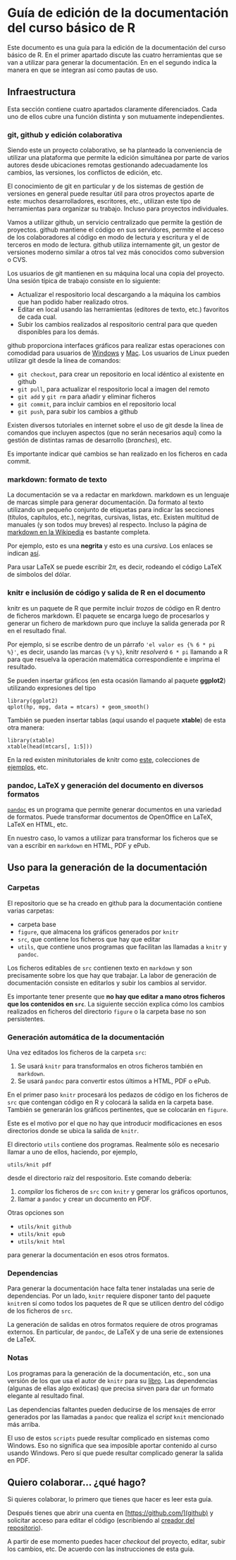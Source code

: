# Guía de edición de la documentación del curso básico de R

Este documento es una guía para la edición de la documentación del curso básico de R. En el primer apartado discute las cuatro herramientas que se van a utilizar para generar la documentación. En en el segundo indica la manera en que se integran así como pautas de uso.

## Infraestructura

Esta sección contiene cuatro apartados claramente diferenciados. Cada uno de ellos cubre una función distinta y son mutuamente independientes.

### git, github y edición colaborativa

Siendo este un proyecto colaborativo, se ha planteado la conveniencia de utilizar una plataforma que permite la edición simultánea por parte de varios autores desde ubicaciones remotas gestionando adecuadamente los cambios, las versiones, los conflictos de edición, etc.

El conocimiento de git en particular y de los sistemas de gestión de versiones en general puede resultar útil para otros proyectos aparte de este: muchos desarrolladores, escritores, etc., utilizan este tipo de herramientas para organizar su trabajo. Incluso para proyectos individuales.

Vamos a utilizar github, un servicio centralizado que permite la gestión de proyectos. github mantiene el código en sus servidores, permite el acceso de los colaboradores al código en modo de lectura y escritura y el de terceros en modo de lectura. github utiliza internamente git, un gestor de versiones moderno similar a otros tal vez más conocidos como subversion o CVS.

Los usuarios de git mantienen en su máquina local una copia del proyecto. Una sesión típica de trabajo consiste en lo siguiente:

* Actualizar el respositorio local descargando a la máquina los cambios que han podido haber realizado otros.
* Editar en local usando las herramientas (editores de texto, etc.) favoritos de cada cual.
* Subir los cambios realizados al respositorio central para que queden disponibles para los demás.

github proporciona interfaces gráficos para realizar estas operaciones con comodidad para usuarios de [Windows](http://windows.github.com/) y [Mac](http://mac.github.com/). Los usuarios de Linux pueden utilizar git desde la línea de comandos:

* `git checkout`, para crear un repositorio en local idéntico al existente en github
* `git pull`, para actualizar el respositorio local a imagen del remoto
* `git add` y `git rm` para añadir y eliminar ficheros
* `git commit`, para incluir cambios en el repositorio local
* `git push`, para subir los cambios a github

Existen diversos tutoriales en internet sobre el uso de git desde la línea de comandos que incluyen aspectos (que no serán necesarios aquí) como la gestión de distintas ramas de desarrollo (_branches_), etc.

Es importante indicar qué cambios se han realizado en los ficheros en cada commit.


### markdown: formato de texto

La documentación se va a redactar en markdown. markdown es un lenguaje de marcas simple para generar documentación. Da formato al texto utilizando un pequeño conjunto de etiquetas para indicar las secciones (títulos, capítulos, etc.), negritas, cursivas, listas, etc. Existen multitud de manuales (y son todos muy breves) al respecto. Incluso la página de [markdown en la Wikipedia](http://en.wikipedia.org/wiki/Markdown) es bastante completa.

Por ejemplo, esto es una **negrita** y esto es una _cursiva_. Los enlaces se indican [así](http://r-es.org).

Para usar LaTeX se puede escribir $2\pi$, es decir, rodeando el código LaTeX de símbolos del dólar.


### knitr e inclusión de código y salida de R en el documento

knitr es un paquete de R que permite incluir _trozos_ de código en R dentro de ficheros markdown. El paquete se encarga luego de procesarlos y generar un fichero de markdown puro que incluye la salida generada por R en el resultado final.

Por ejemplo, si se escribe dentro de un párrafo `'el valor es {% 6 * pi %}'`, es decir, usando las marcas `{%` y `%}`, knitr _resolverá_ `6 * pi` llamando a R para que resuelva la operación matemática correspondiente e imprima el resultado.

Se pueden insertar gráficos (en esta ocasión llamando al paquete **ggplot2**) utilizando expresiones del tipo 

``` {r intro-plot, message=FALSE, fig.cap='A sample plot in a dynamic report.'}
library(ggplot2)
qplot(hp, mpg, data = mtcars) + geom_smooth()
````

También se pueden insertar tablas (aquí usando el paquete **xtable**) de esta otra manera:

``` {r intro-table, results='asis'}
library(xtable)
xtable(head(mtcars[, 1:5]))
````

En la red existen minitutoriales de knitr como [este](https://github.com/yihui/knitr-examples/blob/master/001-minimal.Rmd), colecciones de [ejemplos](http://yihui.name/knitr/demos), etc.


### pandoc, LaTeX y generación del documento en diversos formatos

[`pandoc`](http://johnmacfarlane.net/pandoc/) es un programa que permite generar documentos en una variedad de formatos. Puede transformar documentos de OpenOffice en LaTeX, LaTeX en HTML, etc. 

En nuestro caso, lo vamos a utilizar para transformar los ficheros que se van a escribir en `markdown` en HTML, PDF y ePub.


## Uso para la generación de la documentación

### Carpetas

El repositorio que se ha creado en github para la documentación contiene varias carpetas:

* carpeta base
* `figure`, que almacena los gráficos generados por `knitr`
* `src`, que contiene los ficheros que hay que editar
* `utils`, que contiene unos programas que facilitan las llamadas a `knitr` y `pandoc`.

Los ficheros editables de `src` contienen texto en `markdown` y son precisamente sobre los que hay que trabajar. La labor de generación de documentación consiste en editarlos y subir los cambios al servidor.

Es importante tener presente que **no hay que editar a mano otros ficheros que los contenidos en `src`**. La siguiente sección explica cómo los cambios realizados en ficheros del directorio `figure` o la carpeta base no son persistentes.

### Generación automática de la documentación

Una vez editados los ficheros de la carpeta `src`:

1. Se usará `knitr` para transformalos en otros ficheros también en `markdown`.
2. Se usará `pandoc` para convertir estos últimos a HTML, PDF o ePub.

En el primer paso `knitr` procesará los pedazos de código en los ficheros de `src` que contengan código en R y colocará la salida en la carpeta base. También se generarán los gráficos pertinentes, que se colocarán en `figure`.

Este es el motivo por el que no hay que introducir modificaciones en esos directorios donde se ubica la salida de `knitr`.

El directorio `utils` contiene dos programas. Realmente sólo es necesario llamar a uno de ellos, haciendo, por ejemplo,

`utils/knit pdf`

desde el directorio raíz del respositorio. Este comando debería:

1. _compilar_ los ficheros de `src` con `knitr` y generar los gráficos oportunos,
2. llamar a `pandoc` y crear un documento en PDF.

Otras opciones son

* `utils/knit github`
* `utils/knit epub`
* `utils/knit html`

para generar la documentación en esos otros formatos.

### Dependencias

Para generar la documentación hace falta tener instaladas una serie de dependencias. Por un lado, `knitr` requiere disponer tanto del paquete `knitr`en sí como todos los paquetes de R que se utilicen dentro del código de los ficheros de `src`.

La generación de salidas en otros formatos requiere de otros programas externos. En particular, de `pandoc`, de LaTeX y de una serie de extensiones de LaTeX.

### Notas

Los programas para la generación de la documentación, etc., son una versión de los que usa el autor de `knitr` para su [libro](https://github.com/yihui/knitr-book). Las dependencias (algunas de ellas algo exóticas) que precisa sirven para dar un formato elegante al resultado final.

Las dependencias faltantes pueden deducirse de los mensajes de error generados por las llamadas a `pandoc` que realiza el _script_ `knit` mencionado más arriba.

El uso de estos `scripts` puede resultar complicado en sistemas como Windows. Eso no significa que sea imposible aportar contenido al curso usando Windows. Pero sí que puede resultar complicado generar la salida en PDF.

## Quiero colaborar... ¿qué hago?

Si quieres colaborar, lo primero que tienes que hacer es leer esta guía.

Después tienes que abrir una cuenta en [https://github.com/](github) y solicitar acceso para editar el código (escribiendo al [creador del repositorio](https://github.com/cjgb)).

A partir de ese momento puedes hacer _checkout_ del proyecto, editar, subir los cambios, etc. De acuerdo con las instrucciones de esta guía.